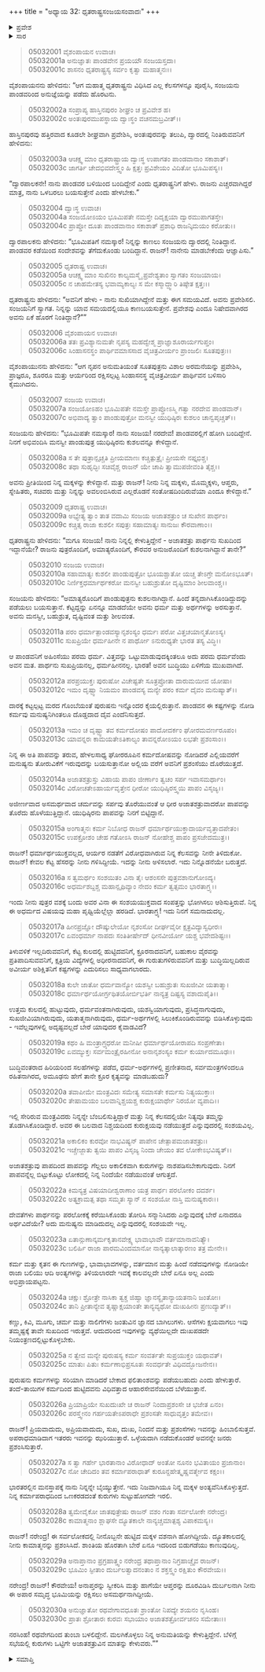 +++
title = "ಅಧ್ಯಾಯ 32: ಧೃತರಾಷ್ಟ್ರಸಂಜಯಸಂವಾದಃ"
+++

<details><summary>ಪ್ರವೇಶ</summary>


।।   ಓಂ ಓಂ ನಮೋ ನಾರಾಯಣಾಯ।।   ಶ್ರೀ ವೇದವ್ಯಾಸಾಯ ನಮಃ ।।

ಶ್ರೀ ಕೃಷ್ಣದ್ವೈಪಾಯನ ವೇದವ್ಯಾಸ ವಿರಚಿತ  

**ಶ್ರೀ ಮಹಾಭಾರತ**

**ಉದ್ಯೋಗ ಪರ್ವ**

**ಸಂಜಯಯಾನ ಪರ್ವ**

**ಅಧ್ಯಾಯ 32**

</details>


<details><summary>ಸಾರ</summary>

ಹಸ್ತಿನಾಪುರಕ್ಕೆ ಹಿಂದಿರುಗಿದ ರಾತ್ರಿಯೇ ಸಂಜಯನು ಅಪ್ಪಣೆಯನ್ನು ಪಡೆದು ಧೃತರಾಷ್ಟ್ರನನ್ನು ಭೇಟಿಯಾದುದು (1-6). ಯುಧಿಷ್ಠಿರನು ಧರ್ಮದಿಂದ ಹೊಳೆಯುತ್ತಿದ್ದರೆ ಧೃತರಾಷ್ಟ್ರನು ಪಾಪಕೃತ್ಯಗಳಿಂದ ಮಂಕಾಗಿದ್ದಾನೆಂದೂ, ಪ್ರಯಾಣದಿಂದ ಬಳಲಿರುವುದರಿಂದ ಬೆಳಿಗ್ಗೆ ಸಭೆಯಲ್ಲಿ ಯುಧಿಷ್ಠಿರನ ಸಂದೇಶವನ್ನು ತಿಳಿಸುತ್ತೇನೆಂದೂ ಹೇಳಿ ಸಂಜಯನು ಹೊರಟು ಹೋದುದು (7-30).

</details>

> 05032001 ವೈಶಂಪಾಯನ ಉವಾಚ।  
05032001a ಅನುಜ್ಞಾತಃ ಪಾಂಡವೇನ ಪ್ರಯಯೌ ಸಂಜಯಸ್ತದಾ।  
05032001c ಶಾಸನಂ ಧೃತರಾಷ್ಟ್ರಸ್ಯ ಸರ್ವಂ ಕೃತ್ವಾ ಮಹಾತ್ಮನಃ।।

ವೈಶಂಪಾಯನನು ಹೇಳಿದನು: “ಆಗ ಮಹಾತ್ಮ ಧೃತರಾಷ್ಟ್ರನು ವಿಧಿಸಿದ ಎಲ್ಲ ಕೆಲಸಗಳನ್ನೂ ಪೂರೈಸಿ, ಸಂಜಯನು ಪಾಂಡವರಿಂದ ಅನುಜ್ಞೆಯನ್ನು ಪಡೆದು ಹೊರಟನು.

> 05032002a ಸಂಪ್ರಾಪ್ಯ ಹಾಸ್ತಿನಪುರಂ ಶೀಘ್ರಂ ಚ ಪ್ರವಿವೇಶ ಹ।   
05032002c ಅಂತಃಪುರಮುಪಸ್ಥಾಯ ದ್ವಾಃಸ್ಥಂ ವಚನಮಬ್ರವೀತ್।।

ಹಾಸ್ತಿನಪುರವು ಹತ್ತಿರವಾದ ಕೂಡಲೇ ಶೀಘ್ರವಾಗಿ ಪ್ರವೇಶಿಸಿ, ಅಂತಃಪುರವನ್ನು ತಲುಪಿ, ದ್ವಾರದಲ್ಲಿ ನಿಂತಿರುವವನಿಗೆ ಹೇಳಿದನು:

> 05032003a ಆಚಕ್ಷ್ವ ಮಾಂ ಧೃತರಾಷ್ಟ್ರಾಯ ದ್ವಾಃಸ್ಥ
	ಉಪಾಗತಂ ಪಾಂಡವಾನಾಂ ಸಕಾಶಾತ್।  
> 05032003c ಜಾಗರ್ತಿ ಚೇದಭಿವದೇಸ್ತ್ವಂ ಹಿ ಕ್ಷತ್ತಃ
	ಪ್ರವಿಶೇಯಂ ವಿದಿತೋ ಭೂಮಿಪಸ್ಯ।।  

“ದ್ವಾರಪಾಲಕನೇ! ನಾನು ಪಾಂಡವರ ಬಳಿಯಿಂದ ಬಂದಿದ್ದೇನೆ ಎಂದು ಧೃತರಾಷ್ಟ್ರನಿಗೆ ಹೇಳು. ರಾಜನು ಎಚ್ಚರವಾಗಿದ್ದರೆ ಮಾತ್ರ, ನಾನು ಒಳಬರಲು ಬಯಸುತ್ತೇನೆ ಎಂದು ಹೇಳಬೇಕು.”

> 05032004 ದ್ವಾಃಸ್ಥ ಉವಾಚ।  
05032004a ಸಂಜಯೋಽಯಂ ಭೂಮಿಪತೇ ನಮಸ್ತೇ
	ದಿದೃಕ್ಷಯಾ ದ್ವಾರಮುಪಾಗತಸ್ತೇ।  
> 05032004c ಪ್ರಾಪ್ತೋ ದೂತಃ ಪಾಂಡವಾನಾಂ ಸಕಾಶಾತ್
	ಪ್ರಶಾಧಿ ರಾಜನ್ಕಿಮಯಂ ಕರೋತು।।  

ದ್ವಾರಪಾಲಕನು ಹೇಳಿದನು: “ಭೂಮಿಪತಿಗೆ ನಮಸ್ಕಾರ! ನಿನ್ನನ್ನು ಕಾಣಲು ಸಂಜಯನು ದ್ವಾರದಲ್ಲಿ ನಿಂತಿದ್ದಾನೆ. ಪಾಂಡವರ ಕಡೆಯಿಂದ ಸಂದೇಶವನ್ನು ತೆಗೆದುಕೊಂಡು ಬಂದಿದ್ದಾನೆ. ರಾಜನ್! ನಾನೇನು ಮಾಡಬೇಕೆಂದು ಆಜ್ಞಾಪಿಸು.”

> 05032005 ಧೃತರಾಷ್ಟ್ರ ಉವಾಚ।  
05032005a ಆಚಕ್ಷ್ವ ಮಾಂ ಸುಖಿನಂ ಕಾಲ್ಯಮಸ್ಮೈ
	ಪ್ರವೇಶ್ಯತಾಂ ಸ್ವಾಗತಂ ಸಂಜಯಾಯ।  
> 05032005c ನ ಚಾಹಮೇತಸ್ಯ ಭವಾಮ್ಯಕಾಲ್ಯಃ
	ಸ ಮೇ ಕಸ್ಮಾದ್ದ್ವಾರಿ ತಿಷ್ಠೇತ ಕ್ಷತ್ತಃ।।  

ಧೃತರಾಷ್ಟ್ರನು ಹೇಳಿದನು: “ಅವನಿಗೆ ಹೇಳು - ನಾನು ಸುಖಿಯಾಗಿದ್ದೇನೆ ಮತ್ತು ಈಗ ಸಮಯವಿದೆ. ಅವನು ಪ್ರವೇಶಿಸಲಿ. ಸಂಜಯನಿಗೆ ಸ್ವಾಗತ. ನಿನ್ನನ್ನು ಯಾವ ಸಮಯದಲ್ಲಿಯೂ ಕಾಣಬಯಸುತ್ತೇನೆ. ಪ್ರವೇಶವು ಎಂದೂ ನಿಷೇದವಾಗಿರದ ಅವನು ಏಕೆ ಹೊರಗೆ ನಿಂತಿದ್ದಾನೆ?””

> 05032006 ವೈಶಂಪಾಯನ ಉವಾಚ।  
05032006a ತತಃ ಪ್ರವಿಶ್ಯಾನುಮತೇ ನೃಪಸ್ಯ
	ಮಹದ್ವೇಶ್ಮ ಪ್ರಾಜ್ಞಾಶೂರಾರ್ಯಗುಪ್ತಂ।   
> 05032006c ಸಿಂಹಾಸನಸ್ಥಂ ಪಾರ್ಥಿವಮಾಸಸಾದ
	ವೈಚಿತ್ರವೀರ್ಯಂ ಪ್ರಾಂಜಲಿಃ ಸೂತಪುತ್ರಃ।।  

ವೈಶಂಪಾಯುನನು ಹೇಳಿದನು: “ಆಗ ನೃಪನ ಅನುಮತಿಯಂತೆ ಸೂತಪುತ್ರನು ವಿಶಾಲ ಅರಮನೆಯನ್ನು ಪ್ರವೇಶಿಸಿ, ಪ್ರಾಜ್ಞರೂ, ಶೂರರೂ ಮತ್ತು ಆರ್ಯರಿಂದ ರಕ್ಷಿಸಲ್ಪಟ್ಟ ಸಿಂಹಾಸನಸ್ಥ ವೈಚಿತ್ರವೀರ್ಯ ಪಾರ್ಥಿವನ ಬಳಿಸಾರಿ ಕೈಮುಗಿದನು.

> 05032007 ಸಂಜಯ ಉವಾಚ।  
05032007a ಸಂಜಯೋಽಹಂ ಭೂಮಿಪತೇ ನಮಸ್ತೇ
	ಪ್ರಾಪ್ತೋಽಸ್ಮಿ ಗತ್ವಾ ನರದೇವ ಪಾಂಡವಾನ್।  
> 05032007c ಅಭಿವಾದ್ಯ ತ್ವಾಂ ಪಾಂಡುಪುತ್ರೋ ಮನಸ್ವೀ
	ಯುಧಿಷ್ಠಿರಃ ಕುಶಲಂ ಚಾನ್ವಪೃಚ್ಚತ್।।   

ಸಂಜಯನು ಹೇಳಿದನು: “ಭೂಮಿಪತೇ ನಮಸ್ಕಾರ! ನಾನು ಸಂಜಯ! ನರದೇವ! ಪಾಂಡವರಲ್ಲಿಗೆ ಹೋಗಿ ಬಂದಿದ್ದೇನೆ. ನಿನಗೆ ಅಭಿವಂದಿಸಿ ಮನಸ್ವೀ ಪಾಂಡುಪುತ್ರ ಯುಧಿಷ್ಠಿರನು ಕುಶಲವನ್ನೂ ಕೇಳಿದ್ದಾನೆ.

> 05032008a ಸ ತೇ ಪುತ್ರಾನ್ಪೃಚ್ಚತಿ ಪ್ರೀಯಮಾಣಃ
	ಕಚ್ಚಿತ್ಪುತ್ರೈಃ ಪ್ರೀಯಸೇ ನಪ್ತೃಭಿಶ್ಚ।   
> 05032008c ತಥಾ ಸುಹೃದ್ಭಿಃ ಸಚಿವೈಶ್ಚ ರಾಜನ್
	ಯೇ ಚಾಪಿ ತ್ವಾಮುಪಜೀವಂತಿ ತೈಶ್ಚ।।  

ಅವನು ಪ್ರೀತಿಯಿಂದ ನಿನ್ನ ಮಕ್ಕಳನ್ನು ಕೇಳಿದ್ದಾನೆ. ಮತ್ತು ರಾಜನ್! ನೀನು ನಿನ್ನ ಮಕ್ಕಳು, ಮೊಮ್ಮಕ್ಕಳು, ಆಪ್ತರು, ಸ್ನೇಹಿತರು, ಸಚಿವರು ಮತ್ತು ನಿನ್ನನ್ನು ಅವಲಂಬಿಸಿರುವ ಎಲ್ಲರೊಡನೆ ಸಂತೋಷದಿಂದಿರುವೆಯಾ ಎಂದೂ ಕೇಳಿದ್ದಾನೆ.”

> 05032009 ಧೃತರಾಷ್ಟ್ರ ಉವಾಚ।  
05032009a ಅಭ್ಯೇತ್ಯ ತ್ವಾಂ ತಾತ ವದಾಮಿ ಸಂಜಯ
	ಅಜಾತಶತ್ರುಂ ಚ ಸುಖೇನ ಪಾರ್ಥಂ।  
> 05032009c ಕಚ್ಚಿತ್ಸ ರಾಜಾ ಕುಶಲೀ ಸಪುತ್ರಃ
	ಸಹಾಮಾತ್ಯಃ ಸಾನುಜಃ ಕೌರವಾಣಾಂ।।   

ಧೃತರಾಷ್ಟ್ರನು ಹೇಳಿದನು: “ಮಗೂ ಸಂಜಯ! ನಾನು ನಿನ್ನಲ್ಲಿ ಕೇಳುತ್ತಿದ್ದೇನೆ - ಅಜಾತಶತ್ರು ಪಾರ್ಥನು ಸುಖದಿಂದ ಇದ್ದಾನೆಯೇ? ರಾಜನು ಪುತ್ರರೊಂದಿಗೆ, ಅಮಾತ್ಯರೊಂದಿಗೆ, ಕೌರವರ ಅನುಜರೊಂದಿಗೆ ಕುಶಲನಾಗಿದ್ದಾನೆ ತಾನೇ?”

> 05032010 ಸಂಜಯ ಉವಾಚ।  
05032010a ಸಹಾಮಾತ್ಯಃ ಕುಶಲೀ ಪಾಂಡುಪುತ್ರೋ
	ಭೂಯಶ್ಚಾತೋ ಯಚ್ಚ ತೇಽಗ್ರೇ ಮನೋಽಭೂತ್।  
> 05032010c ನಿರ್ಣಿಕ್ತಧರ್ಮಾರ್ಥಕರೋ ಮನಸ್ವೀ
	ಬಹುಶ್ರುತೋ ದೃಷ್ಟಿಮಾಂ ಶೀಲವಾಂಶ್ಚ।।  

ಸಂಜಯನು ಹೇಳಿದನು: “ಅಮಾತ್ಯರೊಂದಿಗೆ ಪಾಂಡುಪುತ್ರನು ಕುಶಲನಾಗಿದ್ದಾನೆ. ಹಿಂದೆ ತನ್ನದಾಗಿಸಿಕೊಂಡಿದ್ದುದನ್ನು ಪಡೆಯಲು ಬಯಸುತ್ತಾನೆ. ಕೆಟ್ಟದ್ದನ್ನು ಏನನ್ನೂ ಮಾಡದೆಯೇ ಅವನು ಧರ್ಮ ಮತ್ತು ಅರ್ಥಗಳನ್ನು ಅರಸುತ್ತಾನೆ. ಅವನು ಮನಸ್ವೀ, ಬಹುಶ್ರುತ, ದೃಷ್ಟಿವಂತ ಮತ್ತು ಶೀಲವಂತ.

> 05032011a ಪರಂ ಧರ್ಮಾತ್ಪಾಂಡವಸ್ಯಾನೃಶಂಸ್ಯಂ
	ಧರ್ಮಃ ಪರೋ ವಿತ್ತಚಯಾನ್ಮತೋಽಸ್ಯ।  
> 05032011c ಸುಖಪ್ರಿಯೇ ಧರ್ಮಹೀನೇ ನ ಪಾರ್ಥೋ
	ಽನುರುಧ್ಯತೇ ಭಾರತ ತಸ್ಯ ವಿದ್ಧಿ।।  

ಆ ಪಾಂಡವನಿಗೆ ಅಹಿಂಸೆಯು ಪರಮ ಧರ್ಮ. ವಿತ್ತವನ್ನು ಒಟ್ಟುಮಾಡುವುದಕ್ಕಿಂತಲೂ ಅದು ಪರಮ ಧರ್ಮವೆಂದು ಅವನ ಮತ. ಪಾರ್ಥನು ಸುಖಪ್ರಿಯನಲ್ಲ, ಧರ್ಮಹೀನನಲ್ಲ. ಭಾರತ! ಅವನ ಬುದ್ಧಿಯು ಏಳಿಗೆಯ ಮುಖವಾಗಿದೆ.

> 05032012a ಪರಪ್ರಯುಕ್ತಃ ಪುರುಷೋ ವಿಚೇಷ್ಟತೇ
	ಸೂತ್ರಪ್ರೋತಾ ದಾರುಮಯೀವ ಯೋಷಾ।  
> 05032012c ಇಮಂ ದೃಷ್ಟ್ವಾ ನಿಯಮಂ ಪಾಂಡವಸ್ಯ
	ಮನ್ಯೇ ಪರಂ ಕರ್ಮ ದೈವಂ ಮನುಷ್ಯಾತ್।।  

ದಾರಕ್ಕೆ ಕಟ್ಟಲ್ಪಟ್ಟ ಮರದ ಗೊಂಬೆಯಂತೆ ಪುರುಷನು ಇನ್ನೊಂದರ ಕೈಯಲ್ಲಿರುತ್ತಾನೆ. ಪಾಂಡವನ ಈ ಕಷ್ಟಗಳನ್ನು ನೋಡಿ ಕರ್ಮವು ಮನುಷ್ಯನಿಗಿಂತಲೂ ದೊಡ್ಡದಾದ ದೈವ ಎಂದೆನಿಸುತ್ತದೆ.

> 05032013a ಇಮಂ ಚ ದೃಷ್ಟ್ವಾ ತವ ಕರ್ಮದೋಷಂ
	ಪಾದೋದರ್ಕಂ ಘೋರಮವರ್ಣರೂಪಂ।  
> 05032013c ಯಾವನ್ನರಃ ಕಾಮಯತೇಽತಿಕಾಲ್ಯಂ
	ತಾವನ್ನರೋಽಯಂ ಲಭತೇ ಪ್ರಶಂಸಾಂ।।  

ನಿನ್ನ ಈ ಅತಿ ಪಾಪವನ್ನು ತರುವ, ಹೇಳಲಸಾಧ್ಯ ಘೋರರೂಪಿನ ಕರ್ಮದೋಷವನ್ನು ನೋಡಿದರೆ ಎಲ್ಲಿಯವರೆಗೆ ಮನುಷ್ಯನು ತೋರುವಿಕೆಗೆ ಇರುವುದನ್ನು ಬಯಸುತ್ತಾನೋ ಅಲ್ಲಿಯ ವರೆಗೆ ಅವನಿಗೆ ಪ್ರಶಂಸೆಯು ದೊರೆಯುತ್ತದೆ.

> 05032014a ಅಜಾತಶತ್ರುಸ್ತು ವಿಹಾಯ ಪಾಪಂ
	ಜೀರ್ಣಾಂ ತ್ವಚಂ ಸರ್ಪ ಇವಾಸಮರ್ಥಾಂ।   
> 05032014c ವಿರೋಚತೇಽಹಾರ್ಯವೃತ್ತೇನ ಧೀರೋ
	ಯುಧಿಷ್ಠಿರಸ್ತ್ವಯಿ ಪಾಪಂ ವಿಸೃಜ್ಯ।।  

ಅಜೀರ್ಣವಾದ ಅಸಮರ್ಥವಾದ ಚರ್ಮವನ್ನು ಸರ್ಪವು ತೊರೆಯುವಂತೆ ಆ ಧೀರ ಅಜಾತಶತ್ರುವಾದರೋ ಪಾಪವನ್ನು ತೊರೆದು ಹೊಳೆಯುತ್ತಿದ್ದಾನೆ. ಯುಧಿಷ್ಠಿರನು ಪಾಪವನ್ನು ನಿನಗೆ ಬಿಟ್ಟಿದ್ದಾನೆ.

> 05032015a ಅಂಗಾತ್ಮನಃ ಕರ್ಮ ನಿಬೋಧ ರಾಜನ್
	ಧರ್ಮಾರ್ಥಯುಕ್ತಾದಾರ್ಯವೃತ್ತಾದಪೇತಂ।  
> 05032015c ಉಪಕ್ರೋಶಂ ಚೇಹ ಗತೋಽಸಿ ರಾಜನ್
	ನೋಹೇಶ್ಚ ಪಾಪಂ ಪ್ರಸಜೇದಮುತ್ರ।।  

ರಾಜನ್! ಧರ್ಮಾರ್ಥಯುಕ್ತವಲ್ಲದ, ಆರ್ಯರ ನಡತೆಗೆ ವಿರೋಧವಾಗಿರುವ ನಿನ್ನ ಕೆಲಸವನ್ನು ನೀನೇ ತಿಳಿದುಕೋ. ರಾಜನ್! ಕೇವಲ ಕೆಟ್ಟ ಹೆಸರನ್ನು ನೀನು ಗಳಿಸಿದ್ದೀಯೆ. ಇದನ್ನು ನೀನು ಅಳಿಸಲಾರೆ. ಇದು ನಿನ್ನೊಡನೆಯೇ ಬರುತ್ತದೆ.

> 05032016a ಸ ತ್ವಮರ್ಥಂ ಸಂಶಯಿತಂ ವಿನಾ ತೈಃ
	ಆಶಂಸಸೇ ಪುತ್ರವಶಾನುಗೋಽದ್ಯ।  
> 05032016c ಅಧರ್ಮಶಬ್ದಶ್ಚ ಮಹಾನ್ಪೃಥಿವ್ಯಾಂ
	ನೇದಂ ಕರ್ಮ ತ್ವತ್ಸಮಂ ಭಾರತಾಗ್ರ್ಯ।।  

ಇಂದು ನೀನು ಪುತ್ರರ ವಶಕ್ಕೆ ಬಂದು ಅವರ ವಿನಾ ಈ ಸಂಶಯಯುಕ್ತವಾದ ಸಂಪತ್ತನ್ನು ಭೋಗಿಸಲು ಆಶಿಸುತ್ತಿರುವೆ. ನಿನ್ನ ಈ ಅಧರ್ಮದ ವಿಷಯವು ಮಹಾ ಪೃಥ್ವಿಯೆಲ್ಲೆಲ್ಲಾ ಹರಡಿದೆ. ಭಾರತಾಗ್ರ್ಯ! ಇದು ನಿನಗೆ ಸಮನಾದುದಲ್ಲ.

> 05032017a ಹೀನಪ್ರಜ್ಞೋ ದೌಷ್ಕುಲೇಯೋ ನೃಶಂಸೋ
	ದೀರ್ಘವೈರೀ ಕ್ಷತ್ರವಿದ್ಯಾಸ್ವಧೀರಃ।  
> 05032017c ಏವಂಧರ್ಮಾ ನಾಪದಃ ಸಂತಿತೀರ್ಷೇದ್
	ಧೀನವೀರ್ಯೋ ಯಶ್ಚ ಭವೇದಶಿಷ್ಟಃ।।  

ತಿಳುವಳಿಕೆ ಇಲ್ಲದಿರುವವನಿಗೆ, ಕೆಟ್ಟ ಕುಲದಲ್ಲಿ ಹುಟ್ಟಿದವನಿಗೆ, ಕ್ರೂರನಾದವನಿಗೆ, ಬಹುಕಾಲ ವೈರವನ್ನು ಪ್ರತಿಪಾದಿಸುವವನಿಗೆ, ಕ್ಷತ್ರಿಯ ವಿದ್ಯೆಗಳಲ್ಲಿ ಅಧೀರನಾದವನಿಗೆ, ಈ ಗುರುತುಗಳಿರುವವನಿಗೆ ಮತ್ತು ಬುದ್ಧಿಯಿಲ್ಲದಿರುವ ಅವೀರ್ಯ ಅಶಿಕ್ಷಿತನಿಗೆ ಕಷ್ಟಗಳನ್ನು ಎದುರಿಸಲು ಸಾಧ್ಯವಾಗಲಾರದು.

> 05032018a ಕುಲೇ ಜಾತೋ ಧರ್ಮವಾನ್ಯೋ ಯಶಸ್ವೀ
	ಬಹುಶ್ರುತಃ ಸುಖಜೀವೀ ಯತಾತ್ಮಾ।  
> 05032018c ಧರ್ಮಾರ್ಥಯೋರ್ಗ್ರಥಿತಯೋರ್ಬಿಭರ್ತಿ
	ನಾನ್ಯತ್ರ ದಿಷ್ಟಸ್ಯ ವಶಾದುಪೈತಿ।।  

ಉತ್ತಮ ಕುಲದಲ್ಲಿ ಹುಟ್ಟುವುದು, ಧರ್ಮವಂತನಾಗಿರುವುದು, ಯಶಸ್ವಿಯಾಗುವುದು, ಪ್ರಸಿದ್ಧನಾಗುವುದು, ಸುಖಜೀವಿಯಾಗಿರುವುದು, ಯತಾತ್ಮನಾಗಿರುವುದು, ಧರ್ಮ-ಅರ್ಥಗಳಲ್ಲಿ ಸಿಲುಕಿಕೊಂಡಿರುವವನ್ನು ಬಿಡಿಸಿಕೊಳ್ಳುವುದು - ಇವೆಲ್ಲವುಗಳಲ್ಲಿ ಅದೃಷ್ಟವಲ್ಲದೆ ಬೇರೆ ಯಾವುದರ ಕೈವಾಡವಿದೆ?

> 05032019a ಕಥಂ ಹಿ ಮಂತ್ರಾಗ್ರ್ಯಧರೋ ಮನೀಷೀ
	ಧರ್ಮಾರ್ಥಯೋರಾಪದಿ ಸಂಪ್ರಣೇತಾ।  
> 05032019c ಏವಮ್ಯುಕ್ತಃ ಸರ್ವಮಂತ್ರೈರಹೀನೋ
	ಅನಾನೃಶಂಸ್ಯಂ ಕರ್ಮ ಕುರ್ಯಾದಮೂಢಃ।।   

ಬುದ್ಧಿವಂತರಾದ ಹಿರಿಯರಿಂದ ಸಲಹೆಗಳನ್ನು ಪಡೆದ, ಧರ್ಮ-ಅರ್ಥಗಳಲ್ಲಿ ಪ್ರಣೀತನಾದ, ಸರ್ವಮಂತ್ರಗಳಿಂದಲೂ ರಹಿತನಾಗಿರದ, ಅಮೂಢನು ಹೇಗೆ ತಾನೇ ಕ್ರೂರ ಕೃತ್ಯವನ್ನು ಮಾಡಬಹುದು?

> 05032020a ತವಾಪೀಮೇ ಮಂತ್ರವಿದಃ ಸಮೇತ್ಯ
	ಸಮಾಸತೇ ಕರ್ಮಸು ನಿತ್ಯಯುಕ್ತಾಃ।  
> 05032020c ತೇಷಾಮಯಂ ಬಲವಾನ್ನಿಶ್ಚಯಶ್ಚ
	ಕುರುಕ್ಷಯಾರ್ಥೇ ನಿರಯೋ ವ್ಯಪಾದಿ।।  

ಇಲ್ಲಿ ಸೇರಿರುವ ಮಂತ್ರವಿದರು ನಿನ್ನನ್ನೇ ಬೆಂಬಲಿಸುತ್ತಿದ್ದಾರೆ ಮತ್ತು ನಿನ್ನ ಕೆಲಸದಲ್ಲಿಯೇ ನಿತ್ಯವೂ ತಮ್ಮನ್ನು ತೊಡಗಿಸಿಕೊಂಡಿದ್ದಾರೆ. ಅವರ ಈ ಬಲವಾದ ನಿಶ್ಚಯದಿಂದ ಕುರುಕ್ಷಯವು ನಡೆಯುತ್ತದೆ ಎನ್ನುವುದರಲ್ಲಿ ಸಂಶಯವಿಲ್ಲ.

> 05032021a ಅಕಾಲಿಕಂ ಕುರವೋ ನಾಭವಿಷ್ಯನ್
	ಪಾಪೇನ ಚೇತ್ಪಾಪಮಜಾತಶತ್ರುಃ।  
> 05032021c ಇಚ್ಚೇಜ್ಜಾತು ತ್ವಯಿ ಪಾಪಂ ವಿಸೃಜ್ಯ
	ನಿಂದಾ ಚೇಯಂ ತವ ಲೋಕೇಽಭವಿಷ್ಯತ್।।  

ಅಜಾತಶತ್ರುವು ಪಾಪದಿಂದ ಪಾಪವನ್ನು ಗೆಲ್ಲಲು ಅಕಾಲಿಕವಾಗಿ ಕುರುಗಳನ್ನು ನಾಶಪಡಿಸಬೇಕಾಗುವುದು. ನಿನಗೆ ಪಾಪವನ್ನೆಲ್ಲ ಬಿಟ್ಟುಕೊಟ್ಟು ಲೋಕದಲ್ಲಿ ನಿನ್ನ ನಿಂದೆಯೇ ನಡೆಯುವಂತೆ ಆಗುತ್ತದೆ.

> 05032022a ಕಿಮನ್ಯತ್ರ ವಿಷಯಾದೀಶ್ವರಾಣಾಂ
	ಯತ್ರ ಪಾರ್ಥಃ ಪರಲೋಕಂ ದದರ್ಶ।  
> 05032022c ಅತ್ಯಕ್ರಾಮತ್ಸ ತಥಾ ಸಮ್ಮತಃ ಸ್ಯಾನ್
	ನ ಸಂಶಯೋ ನಾಸ್ತಿ ಮನುಷ್ಯಕಾರಃ।।  

ದೇವತೆಗಳು ಪಾರ್ಥನನ್ನು ಪರಲೋಕಕ್ಕೆ ಕರೆಯಿಸಿಕೊಂಡು ತೋರಿಸಿ ಸನ್ಮಾನಿಸಿದರು ಎನ್ನುವುದಕ್ಕೆ ಬೇರೆ ಏನಾದರೂ ಅರ್ಥವಿದೆಯೇ? ಅದು ಮನುಷ್ಯನು ಮಾಡಿದುದಲ್ಲ ಎನ್ನುವುದರಲ್ಲಿ ಸಂಶಯವೇ ಇಲ್ಲ.

> 05032023a ಏತಾನ್ಗುಣಾನ್ಕರ್ಮಕೃತಾನವೇಕ್ಷ್ಯ
	ಭಾವಾಭಾವೌ ವರ್ತಮಾನಾವನಿತ್ಯೌ।  
> 05032023c ಬಲಿರ್ಹಿ ರಾಜಾ ಪಾರಮವಿಂದಮಾನೋ
	ನಾನ್ಯತ್ಕಾಲಾತ್ಕಾರಣಂ ತತ್ರ ಮೇನೇ।।  

ಕರ್ಮ ಮತ್ತು ಕೃತನ ಈ ಗುಣಗಳನ್ನು, ಭಾವಾಭಾವಗಳನ್ನು, ವರ್ತಮಾನ ಮತ್ತು ಹಿಂದೆ ನಡೆದವುಗಳನ್ನು ನೋಡಿಯೇ ರಾಜಾ ಬಲಿಯು ಆದಿ ಅಂತ್ಯಗಳನ್ನು ತಿಳಿಯಲಾರದೇ ಇವಕ್ಕೆ ಕಾಲವಲ್ಲದೇ ಬೇರೆ ಏನೂ ಅಲ್ಲ ಎಂದು ಅಭಿಪ್ರಾಯಪಟ್ಟನು.

> 05032024a ಚಕ್ಷುಃ ಶ್ರೋತ್ರೇ ನಾಸಿಕಾ ತ್ವಕ್ಚ ಜಿಹ್ವಾ
	ಜ್ಞಾನಸ್ಯೈತಾನ್ಯಾಯತನಾನಿ ಜಂತೋಃ।  
> 05032024c ತಾನಿ ಪ್ರೀತಾನ್ಯೇವ ತೃಷ್ಣಾಕ್ಷಯಾಂತೇ
	ತಾನ್ಯವ್ಯಥೋ ದುಃಖಹೀನಃ ಪ್ರಣುದ್ಯಾತ್।।   

ಕಣ್ಣು, ಕಿವಿ, ಮೂಗು, ಚರ್ಮ ಮತ್ತು ನಾಲಿಗೆಗಳು ಜಂತುವಿನ ಜ್ಞಾನದ ಬಾಗಿಲುಗಳು. ಆಸೆಗಳು ಕ್ಷಯವಾಗಲು ಇವು ತಮ್ಮಷ್ಟಕ್ಕೆ ತಾವೇ ಸುಖದಿಂದ ಇರುತ್ತವೆ. ಆದುದರಿಂದ ಇವುಗಳನ್ನು ವ್ಯಥೆಯಿಲ್ಲದೇ ದುಃಖಪಡದೇ ನಿಯಂತ್ರಣದಲ್ಲಿಟ್ಟುಕೊಳ್ಳಬೇಕು.

> 05032025a ನ ತ್ವೇವ ಮನ್ಯೇ ಪುರುಷಸ್ಯ ಕರ್ಮ
	ಸಂವರ್ತತೇ ಸುಪ್ರಯುಕ್ತಂ ಯಥಾವತ್।   
> 05032025c ಮಾತುಃ ಪಿತುಃ ಕರ್ಮಣಾಭಿಪ್ರಸೂತಃ
	ಸಂವರ್ಧತೇ ವಿಧಿವದ್ಭೋಜನೇನ।।   

ಪುರುಷನು ಕರ್ಮಗಳನ್ನು ಸರಿಯಾಗಿ ಮಾಡಿದರೆ ಬೇಕಾದ ಫಲಿತಾಂಶವನ್ನು ಪಡೆಯಬಹುದು ಎಂದು ಹೇಳುತ್ತಾರೆ. ತಂದೆ-ತಾಯಿಗಳ ಕರ್ಮದಿಂದ ಹುಟ್ಟಿದವನು ವಿಧಿವತ್ತಾದ ಆಹಾರಸೇವನೆಯಿಂದ ಬೆಳೆಯುತ್ತಾನೆ.

> 05032026a ಪ್ರಿಯಾಪ್ರಿಯೇ ಸುಖದುಃಖೇ ಚ ರಾಜನ್
	ನಿಂದಾಪ್ರಶಂಸೇ ಚ ಭಜೇತ ಏನಂ।  
> 05032026c ಪರಸ್ತ್ವೇನಂ ಗರ್ಹಯತೇಽಪರಾಧೇ
	ಪ್ರಶಂಸತೇ ಸಾಧುವೃತ್ತಂ ತಮೇವ।।  

ರಾಜನ್! ಪ್ರಿಯವಾದುದು, ಅಪ್ರಿಯವಾದುದು, ಸುಖ, ದುಃಖ, ನಿಂದನೆ ಮತ್ತು ಪ್ರಶಂಸೆಗಳು ಇವನನ್ನು ಹಿಂಬಾಲಿಸುತ್ತವೆ. ಅಪರಾಧಮಾಡಿದಾಗ ಇತರರು ಇವನನ್ನು ಝರಿಯುತ್ತಾರೆ. ಒಳ್ಳೆಯದಾಗಿ ನಡೆದುಕೊಂಡರೆ ಅವನನ್ನೇ ಜನರು ಪ್ರಶಂಸಿಸುತ್ತಾರೆ.

> 05032027a ಸ ತ್ವಾ ಗರ್ಹೇ ಭಾರತಾನಾಂ ವಿರೋಧಾದ್
	ಅಂತೋ ನೂನಂ ಭವಿತಾಯಂ ಪ್ರಜಾನಾಂ।  
> 05032027c ನೋ ಚೇದಿದಂ ತವ ಕರ್ಮಾಪರಾಧಾತ್
	ಕುರೂನ್ದಹೇತ್ಕೃಷ್ಣವರ್ತ್ಮೇವ ಕಕ್ಷಂ।।  

ಭಾರತರಲ್ಲಿನ ಮನಸ್ತಾಪಕ್ಕೆ ನಾನು ನಿನ್ನನ್ನೇ ಬೈಯ್ಯುತ್ತೇನೆ. ಇದು ನಿಜವಾಗಿಯೂ ನಿನ್ನ ಮಕ್ಕಳ ಅಂತ್ಯವೆನಿಸಿಕೊಳ್ಳುತ್ತದೆ. ನಿನ್ನ ಕರ್ಮಾಪರಾಧದಿಂದ ಒಣಕರಡದಂತೆ ಕುರುಗಳು ಸುಟ್ಟುಹೋಗದೇ ಇರಲಿ.

> 05032028a ತ್ವಮೇವೈಕೋ ಜಾತಪುತ್ರೇಷು ರಾಜನ್
	ವಶಂ ಗಂತಾ ಸರ್ವಲೋಕೇ ನರೇಂದ್ರ।  
> 05032028c ಕಾಮಾತ್ಮನಾಂ ಶ್ಲಾಘಸೇ ದ್ಯೂತಕಾಲೇ
	ನಾನ್ಯಚ್ಚಮಾತ್ಪಶ್ಯ ವಿಪಾಕಮಸ್ಯ।।  

ರಾಜನ್! ನರೇಂದ್ರ! ಈ ಸರ್ವಲೋಕದಲ್ಲಿ ನೀನೊಬ್ಬನೇ ಹುಟ್ಟಿದ ಮಕ್ಕಳ ವಶನಾಗಿ ಹೋಗಿದ್ದೀಯೆ. ದ್ಯೂತಕಾಲದಲ್ಲಿ ನೀನು ಕಾಮಾತ್ಮನನ್ನು ಪ್ರಶಂಸಿಸಿದೆ. ಶಾಂತಿಯ ಹೊರತಾಗಿ ಬೇರೆ ಏನೂ ಇದರಿಂದ ಬಿಡುಗಡೆಯು ಕಾಣುವುದಿಲ್ಲ.

> 05032029a ಅನಾಪ್ತಾನಾಂ ಪ್ರಗ್ರಹಾತ್ತ್ವಂ ನರೇಂದ್ರ
	ತಥಾಪ್ತಾನಾಂ ನಿಗ್ರಹಾಚ್ಚೈವ ರಾಜನ್।  
> 05032029c ಭೂಮಿಂ ಸ್ಫೀತಾಂ ದುರ್ಬಲತ್ವಾದನಂತಾಂ
	ನ ಶಕ್ತಸ್ತ್ವಂ ರಕ್ಷಿತುಂ ಕೌರವೇಯ।।  

ನರೇಂದ್ರ! ರಾಜನ್! ಕೌರವೇಯ! ಅನಾಪ್ತರನ್ನು ಸ್ವೀಕರಿಸಿ ಮತ್ತು ಹಾಗೆಯೇ ಆಪ್ತರನ್ನು ದೂರವಿಡಿಸಿ ದುರ್ಬಲನಾಗಿ ನೀನು ಈ ಅಪಾರ ಸಮೃದ್ಧ ಭೂಮಿಯನ್ನು ರಕ್ಷಿಸಲು ಅಸಮರ್ಥನಾಗಿದ್ದೀಯೆ.

> 05032030a ಅನುಜ್ಞಾತೋ ರಥವೇಗಾವಧೂತಃ
	ಶ್ರಾಂತೋ ನಿಪದ್ಯೇ ಶಯನಂ ನೃಸಿಂಹ।  
> 05032030c ಪ್ರಾತಃ ಶ್ರೋತಾರಃ ಕುರವಃ ಸಭಾಯಾಂ
	ಅಜಾತಶತ್ರೋರ್ವಚನಂ ಸಮೇತಾಃ।।  

ನರಸಿಂಹ! ರಥವೇಗದಿಂದ ತುಂಬಾ ಬಳಲಿದ್ದೇನೆ. ಮಲಗಿಕೊಳ್ಳಲು ನಿನ್ನ ಅನುಮತಿಯನ್ನು ಕೇಳುತ್ತಿದ್ದೇನೆ. ಬೆಳಿಗ್ಗೆ ಸಭೆಯಲ್ಲಿ ಕುರುಗಳು ಒಟ್ಟಿಗೇ ಅಜಾತಶತ್ರುವಿನ ಮಾತನ್ನು ಕೇಳುವರು.””

<details><summary>ಸಮಾಪ್ತಿ</summary>


ಇತಿ ಶ್ರೀ ಮಹಾಭಾರತೇ ಉದ್ಯೋಗ ಪರ್ವಣಿ ಸಂಜಯಯಾನ ಪರ್ವಣಿ ಧೃತರಾಷ್ಟ್ರಸಂಜಯಸಂವಾದೇ ದ್ವಾತ್ರಿಂಶೋಽಧ್ಯಾಯಃ।  
ಇದು ಶ್ರೀ ಮಹಾಭಾರತದಲ್ಲಿ ಉದ್ಯೋಗ ಪರ್ವದಲ್ಲಿ ಸಂಜಯಯಾನ ಪರ್ವದಲ್ಲಿ ಧೃತರಾಷ್ಟ್ರಸಂಜಯಸಂವಾದದಲ್ಲಿ ಮೂವತ್ತೆರಡನೆಯ ಅಧ್ಯಾಯವು.
ಇತಿ ಶ್ರೀ ಮಹಾಭಾರತೇ ಉದ್ಯೋಗ ಪರ್ವಣಿ ಸಂಜಯಯಾನ ಪರ್ವಃ।  
ಇದು ಶ್ರೀ ಮಹಾಭಾರತದಲ್ಲಿ ಉದ್ಯೋಗ ಪರ್ವದಲ್ಲಿ ಸಂಜಯಯಾನ ಪರ್ವವು.
ಇದೂವರೆಗಿನ ಒಟ್ಟು ಮಹಾಪರ್ವಗಳು-4/18, ಉಪಪರ್ವಗಳು-50/100, ಅಧ್ಯಾಯಗಳು-695/1995, ಶ್ಲೋಕಗಳು-೨೨೫೯೭/೭೩೭೮೪


</details>
